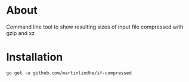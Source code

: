 # About

Command line tool to show resulting sizes of input file compressed with gzip and xz


# Installation

    go get -u github.com/martinlindhe/if-compressed
